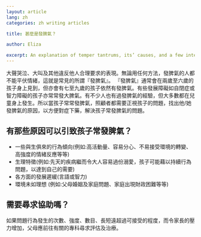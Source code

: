 ```yaml
---
layout: article
lang: zh
categories: zh writing articles

title: 甚麼是發脾氣？

author: Eliza

excerpt: An explanation of temper tantrums, its’ causes, and a few intervention methods for parents.
---
```


大聲哭泣、大叫及其他違反他人合理要求的表現。無論用任何方法，發脾氣的人都不能平伏情緒，這就是常見的所謂『發脾氣』。 『發脾氣』通常會在兩歲至六歲的孩子身上見到，但亦會有七至九歲的孩子依然有發脾氣。有些發展障礙如自閉症或智力障礙的孩子亦常常發大脾氣。有不少人也有過發脾氣的經驗，但大多數都在兒童身上發生。所以當孩子常常發脾氣，照顧者都需要正視孩子的問題，找出他/她發脾氣的原因，以方便對症下藥，解決孩子常發脾氣的問題。

## 有那些原因可以引致孩子常發脾氣？
* 一些與生俱來的行為傾向(例如:高活動量、容易分心、不易接受環境的轉變、高強度的情緒反應等等)
* 生理特徵(例如:先天的疾病繼而令大人容易過份溺愛，孩子可能藉以持續行為問題，以達到自己的需要)
* 各方面的發展遲緩(言語或智力) 
* 環境未如理想 (例如:父母婚姻及家庭問題、家庭出現財政困難等等)

## 需要尋求協助嗎？
如果問題行為發生的次數、強度、數目、長短遠超過可接受的程度，而令家長的壓力增加，父母應前往有關的專科尋求評估及治療。